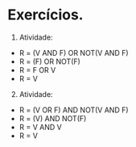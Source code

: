 # Exercícios.

1. Atividade:
- R = (V AND F) OR NOT(V AND F)
- R = (F) OR NOT(F)
- R = F OR V
- R = V

2. Atividade:
- R = (V OR F) AND NOT(V AND F)
- R = (V) AND NOT(F)
- R = V AND V
- R = V
